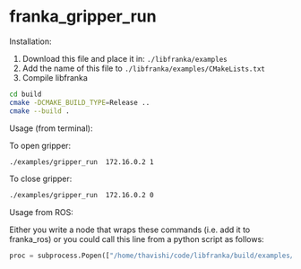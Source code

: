 # franka_gripper_run

Installation:

1. Download this file and place it in: ``./libfranka/examples``  
2. Add the name of this file to ``./libfranka/examples/CMakeLists.txt``
3. Compile libfranka 
```bash
cd build
cmake -DCMAKE_BUILD_TYPE=Release ..
cmake --build .
```

Usage (from terminal): 

To open gripper:

```bash
./examples/gripper_run  172.16.0.2 1
```

To close gripper:

```bash
./examples/gripper_run  172.16.0.2 0
```


Usage from ROS:

Either you write a node that wraps these commands (i.e. add it to franka_ros) or you could call this line from a python script as follows:

```python
proc = subprocess.Popen(["/home/thavishi/code/libfranka/build/examples/gripper_run", "172.16.0.2", "1"])
```
